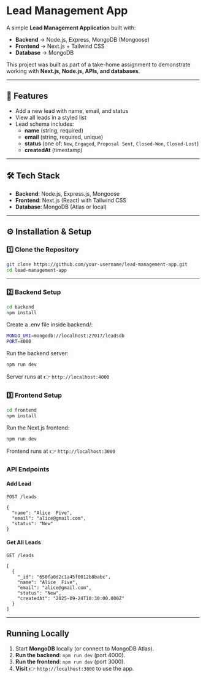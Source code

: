 # Lead Management App

A simple **Lead Management Application** built with:  
- **Backend** → Node.js, Express, MongoDB (Mongoose)  
- **Frontend** → Next.js + Tailwind CSS  
- **Database** → MongoDB  

This project was built as part of a take-home assignment to demonstrate working with **Next.js, Node.js, APIs, and databases**.

---

## 🚀 Features
- Add a new lead with name, email, and status  
- View all leads in a styled list  
- Lead schema includes:
  - **name** (string, required)  
  - **email** (string, required, unique)  
  - **status** (one of: `New`, `Engaged`, `Proposal Sent`, `Closed-Won`, `Closed-Lost`)  
  - **createdAt** (timestamp)  

---

## 🛠 Tech Stack
- **Backend**: Node.js, Express.js, Mongoose  
- **Frontend**: Next.js (React) with Tailwind CSS  
- **Database**: MongoDB (Atlas or local)  

---

## ⚙️ Installation & Setup

### 1️⃣ Clone the Repository
```bash
git clone https://github.com/your-username/lead-management-app.git
cd lead-management-app
```
---
### 2️⃣ Backend Setup
```bash
cd backend
npm install
```
Create a .env file inside backend/:
```bash
MONGO_URI=mongodb://localhost:27017/leadsdb
PORT=4000
```
Run the backend server:
```bash
npm run dev
```
Server runs at 👉 `http://localhost:4000`
### 3️⃣ Frontend Setup
```bash
cd frontend
npm install
```
Run the Next.js frontend:
```bash
npm run dev
```
Frontend runs at 👉 `http://localhost:3000`
### API Endpoints
#### Add Lead
`POST /leads `
`````
{
  "name": "Alice  Five",
  "email": "alice@gmail.com",
  "status": "New"
}
`````
#### Get All Leads
`GET /leads `
`````
[
  {
    "_id": "650fa0d2c1a45f0012b8babc",
    "name": "Alice  Five",
    "email": "alice@gmail.com",
    "status": "New",
    "createdAt": "2025-09-24T10:30:00.000Z"
  }
]
`````
---
## Running Locally

1. Start **MongoDB** locally (or connect to MongoDB Atlas).
2. **Run the backend**: `npm run dev` (port 4000).
3. **Run the frontend**: `npm run dev` (port 3000).
4. **Visit** 👉 `http://localhost:3000` to use the app.

